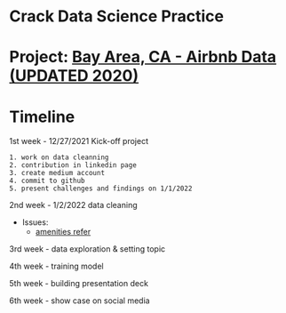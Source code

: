 # Crack Data Science Practice

# Project: [Bay Area, CA - Airbnb Data (UPDATED 2020)](https://www.kaggle.com/raywilliam/bay-area-airbnb-data-updated-2020?utm_medium=social&utm_campaign=kaggle-dataset-share&utm_source=linkedin)

# Timeline

1st week - 12/27/2021 Kick-off project

    1. work on data cleanning
    2. contribution in linkedin page
    3. create medium account
    4. commit to github
    5. present challenges and findings on 1/1/2022

2nd week - 1/2/2022 data cleaning

- Issues:
  - [amenities refer](https://www.kaggle.com/brittabettendorf/predicting-prices-xgboost-feature-engineering)

3rd week - data exploration & setting topic

4th week - training model

5th week - building presentation deck

6th week - show case on social media
